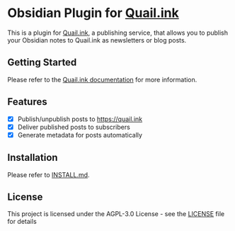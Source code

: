 # Obsidian Plugin for [Quail.ink](https://quail.ink)

This is a plugin for [Quail.ink](https://quail.ink), a publishing service, that allows you to publish your Obsidian notes to Quail.ink as newsletters or blog posts.

## Getting Started

Please refer to the [Quail.ink documentation](https://docs.quail.ink/writer/obsidian-plugin.html) for more information.

## Features

- [x] Publish/unpublish posts to https://quail.ink
- [x] Deliver published posts to subscribers
- [x] Generate metadata for posts automatically

## Installation

Please refer to [INSTALL.md](INSTALL.md).

## License

This project is licensed under the AGPL-3.0 License - see the [LICENSE](LICENSE) file for details
